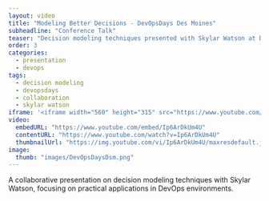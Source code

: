 ```yaml
---
layout: video
title: "Modeling Better Decisions - DevOpsDays Des Moines"
subheadline: "Conference Talk"
teaser: "Decision modeling techniques presented with Skylar Watson at DevOpsDays Des Moines."
order: 3
categories:
  - presentation
  - devops
tags:
  - decision modeling
  - devopsdays
  - collaboration
  - skylar watson
iframe: '<iframe width="560" height="315" src="https://www.youtube.com/embed/Ip6ArDkUm4U" frameborder="0" allow="accelerometer; autoplay; clipboard-write; encrypted-media; gyroscope; picture-in-picture" allowfullscreen></iframe>'
video:
  embedURL: "https://www.youtube.com/embed/Ip6ArDkUm4U"
  contentURL: "https://www.youtube.com/watch?v=Ip6ArDkUm4U"
  thumbnailUrl: "https://img.youtube.com/vi/Ip6ArDkUm4U/maxresdefault.jpg"
image:
  thumb: "images/DevOpsDaysDsm.png"
---
```


A collaborative presentation on decision modeling techniques with Skylar Watson, focusing on practical applications in DevOps environments.

